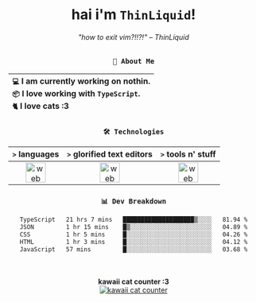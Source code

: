 <div align="center">
  
  # hai i'm `ThinLiquid`!
  ###### "how to exit vim?!!?!" – ThinLiquid
  
  ### `👤 About Me`

  | `💻`  I am currently working on **nothin**.<br/>`📦`  I love working with `TypeScript`.</br>`🐈`  I love cats :3 |
  |:---|

  
  ### `🛠️ Technologies`
  
  | `>` **languages**  | `>` **glorified text editors** | `>` **tools n' stuff** |
  |:------------------:|:------------------------------:|:----------------------:|
  | <img src="https://skillicons.dev/icons?i=ts,js,svelte,astro" alt="web dev" height="40"/> | <img src="https://skillicons.dev/icons?i=vscode,neovim" alt="web dev" height="40"/> | <img src="https://skillicons.dev/icons?i=bun,figma,bash,git,photoshop" alt="web dev" height="40"/> |
  
  ### `📊 Dev Breakdown`
  
  <!--START_SECTION:waka-->

```txt
TypeScript   21 hrs 7 mins   ████████████████████▒░░░░   81.94 %
JSON         1 hr 15 mins    █▒░░░░░░░░░░░░░░░░░░░░░░░   04.89 %
CSS          1 hr 5 mins     █░░░░░░░░░░░░░░░░░░░░░░░░   04.26 %
HTML         1 hr 3 mins     █░░░░░░░░░░░░░░░░░░░░░░░░   04.12 %
JavaScript   57 mins         █░░░░░░░░░░░░░░░░░░░░░░░░   03.68 %
```

<!--END_SECTION:waka-->
  
  <br/><br/>
  <b>kawaii cat counter :3</b><br/>
  [![kawaii cat counter](https://count.getloli.com/get/@ThinLiquid?theme=moebooru)](https://moe-counter.glitch.me)
</div>
